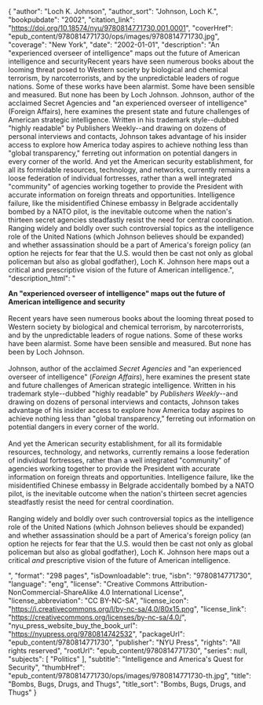 {
  "author": "Loch K. Johnson",
  "author_sort": "Johnson, Loch K.",
  "bookpubdate": "2002",
  "citation_link": "https://doi.org/10.18574/nyu/9780814771730.001.0001",
  "coverHref": "epub_content/9780814771730/ops/images/9780814771730.jpg",
  "coverage": "New York",
  "date": "2002-01-01",
  "description": "An \"experienced overseer of intelligence\" maps out the future of American intelligence and securityRecent years have seen numerous books about the looming threat posed to Western society by biological and chemical terrorism, by narcoterrorists, and by the unpredictable leaders of rogue nations. Some of these works have been alarmist. Some have been sensible and measured. But none has been by Loch Johnson. Johnson, author of the acclaimed Secret Agencies and \"an experienced overseer of intelligence\" (Foreign Affairs), here examines the present state and future challenges of American strategic intelligence. Written in his trademark style--dubbed \"highly readable\" by Publishers Weekly--and drawing on dozens of personal interviews and contacts, Johnson takes advantage of his insider access to explore how America today aspires to achieve nothing less than \"global transparency,\" ferreting out information on potential dangers in every corner of the world. And yet the American security establishment, for all its formidable resources, technology, and networks, currently remains a loose federation of individual fortresses, rather than a well integrated \"community\" of agencies working together to provide the President with accurate information on foreign threats and opportunities. Intelligence failure, like the misidentified Chinese embassy in Belgrade accidentally bombed by a NATO pilot, is the inevitable outcome when the nation's thirteen secret agencies steadfastly resist the need for central coordination. Ranging widely and boldly over such controversial topics as the intelligence role of the United Nations (which Johnson believes should be expanded) and whether assassination should be a part of America's foreign policy (an option he rejects for fear that the U.S. would then be cast not only as global policeman but also as global godfather), Loch K. Johnson here maps out a critical and prescriptive vision of the future of American intelligence.",
  "description_html": "<p><b>An \"experienced overseer of intelligence\" maps out the future of American intelligence and security</b><br><br>Recent years have seen numerous books about the looming threat posed to Western society by biological and chemical terrorism, by narcoterrorists, and by the unpredictable leaders of rogue nations. Some of these works have been alarmist. Some have been sensible and measured. But none has been by Loch Johnson.<br><br> Johnson, author of the acclaimed <i>Secret Agencies </i>and \"an experienced overseer of intelligence\" (<i>Foreign Affairs</i>), here examines the present state and future challenges of American strategic intelligence. Written in his trademark style--dubbed \"highly readable\" by <i>Publishers Weekly</i>--and drawing on dozens of personal interviews and contacts, Johnson takes advantage of his insider access to explore how America today aspires to achieve nothing less than \"global transparency,\" ferreting out information on potential dangers in every corner of the world.<br><br> And yet the American security establishment, for all its formidable resources, technology, and networks, currently remains a loose federation of individual fortresses, rather than a well integrated \"community\" of agencies working together to provide the President with accurate information on foreign threats and opportunities. Intelligence failure, like the misidentified Chinese embassy in Belgrade accidentally bombed by a NATO pilot, is the inevitable outcome when the nation's thirteen secret agencies steadfastly resist the need for central coordination.<br><br> Ranging widely and boldly over such controversial topics as the intelligence role of the United Nations (which Johnson believes should be expanded) and whether assassination should be a part of America's foreign policy (an option he rejects for fear that the U.S. would then be cast not only as global policeman but also as global godfather), Loch K. Johnson here maps out a critical <i>and</i> prescriptive vision of the future of American intelligence.</p>",
  "format": "298 pages",
  "isDownloadable": true,
  "isbn": "9780814771730",
  "language": "eng",
  "license": "Creative Commons Attribution-NonCommercial-ShareAlike 4.0 International License",
  "license_abbreviation": "CC BY-NC-SA",
  "license_icon": "https://i.creativecommons.org/l/by-nc-sa/4.0/80x15.png",
  "license_link": "https://creativecommons.org/licenses/by-nc-sa/4.0/",
  "nyu_press_website_buy_the_book_url": "https://nyupress.org/9780814742532",
  "packageUrl": "epub_content/9780814771730",
  "publisher": "NYU Press",
  "rights": "All rights reserved",
  "rootUrl": "epub_content/9780814771730",
  "series": null,
  "subjects": [
    "Politics"
  ],
  "subtitle": "Intelligence and America's Quest for Security",
  "thumbHref": "epub_content/9780814771730/ops/images/9780814771730-th.jpg",
  "title": "Bombs, Bugs, Drugs, and Thugs",
  "title_sort": "Bombs, Bugs, Drugs, and Thugs"
}
